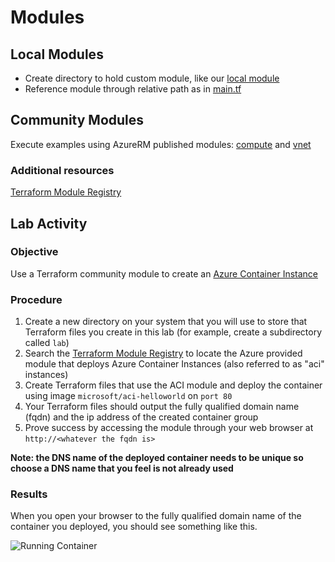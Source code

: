 # Modules
## Local Modules
* Create directory to hold custom module, like our [local module](./modules/rg)
* Reference module through relative path as in [main.tf](modules/rg/main.tf)
## Community Modules
Execute examples using AzureRM published modules: [compute](https://registry.terraform.io/modules/Azure/compute/azurerm/1.3.0) and [vnet](https://registry.terraform.io/modules/Azure/vnet/azurerm/1.2.0)
### Additional resources
[Terraform Module Registry](https://registry.terraform.io/)
## Lab Activity
### Objective
Use a Terraform community module to create an [Azure Container Instance](https://azure.microsoft.com/en-us/services/container-instances/)
### Procedure
1. Create a new directory on your system that you will use to store that Terraform files you create in this lab (for example, create a subdirectory called `lab`)
1. Search the [Terraform Module Registry](https://registry.terraform.io/) to locate the Azure provided module that deploys Azure Container Instances (also referred to as "aci" instances)
1. Create Terraform files that use the ACI module and deploy the container using image `microsoft/aci-helloworld` on `port 80`
1. Your Terraform files should output the fully qualified domain name (fqdn) and the ip address of the created container group 
1. Prove success by accessing the module through your web browser at `http://<whatever the fqdn is>`
   
__Note: the DNS name of the deployed container needs to be unique so choose a DNS name that you feel is not already used__

### Results
When you open your browser to the fully qualified domain name of the container you deployed, you should see something like this.

![Running Container](https://docs.microsoft.com/en-us/azure/container-instances/media/container-instances-quickstart/aci-app-browser.png)



